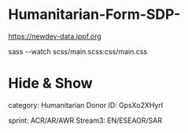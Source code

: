 # Humanitarian-Form-SDP-


https://newdev-data.ippf.org

sass --watch scss/main.scss:css/main.css


# Hide & Show

category: Humanitarian Donor
ID: GpsXo2XHyrI

sprint: ACR/AR/AWR
Stream3: EN/ESEAOR/SAR
